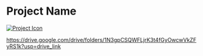 # Project Name

[![Project Icon](https://upload.wikimedia.org/wikipedia/commons/thumb/0/08/Canva_icon_2021.svg/64px-Canva_icon_2021.svg.png)](https://www.canva.com/design/DAF5BSO0NbQ/obS-0a5Hawwff6ETctsRoA/edit?utm_content=DAF5BSO0NbQ&utm_campaign=designshare&utm_medium=link2&utm_source=sharebutton)

https://drive.google.com/drive/folders/1N3gpCSQWFLjrK3t4fGyOwcwVkZFyRS1k?usp=drive_link
